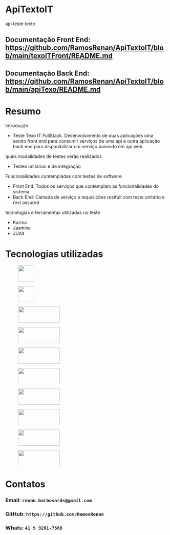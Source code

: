 # ApiTextoIT
api teste texto

## Documentação Front End: https://github.com/RamosRenan/ApiTextoIT/blob/main/texoITFront/README.md
## Documentação Back End: https://github.com/RamosRenan/ApiTextoIT/blob/main/apiTexo/README.md


# Resumo

Introdução
- Teste Texo IT FullStack. Desenvolvimento de duas aplicações uma sendo front end para consumir
serviços de uma api e outra aplicação back end para disponibilizar um serviço baseado em api web. 

quais modalidades de testes serão realizados
- Testes unitários e de integração

Funcionalidades contempladas com testes de software 
- Front End: Todos os serviços que contemplam as funcionalidades do sistema
- Back End: Camada de serviço e requisições restfull com teste unitário e rest assured 

tecnologias e ferramentas utilizadas no teste
- Karma
- Jasmine
- JUnit

# Tecnologias utilizadas
<figure>
    <img src="https://github.com/RamosRenan/ApiTextoIT/assets/33878976/8aee0774-d2c1-49bd-9242-77f0effca419"
         alt="" width="50" height="50">
</figure>

<figure>
    <img src="https://github.com/RamosRenan/ApiTextoIT/assets/33878976/0ca0de2a-4e07-4f37-8df9-2dc0e1ddceb8"
         alt="" width="50" height="50">
</figure>

<figure>
    <img src="https://github.com/RamosRenan/ApiTextoIT/assets/33878976/d4265957-654f-4974-99d0-b56947c93685"
         alt="" width="130" height="50">
</figure>

<figure>
    <img src="https://github.com/RamosRenan/ApiTextoIT/assets/33878976/c60f3e9b-4c18-4d56-a079-59f2b3901ba8"
         alt="" width="130" height="50">
</figure>

<figure>
    <img src="https://github.com/RamosRenan/ApiTextoIT/assets/33878976/843c1a43-6447-4d6f-b807-202eada549d0"
         alt="" width="130" height="50">
</figure>

<figure>
    <img src="https://github.com/RamosRenan/ApiTextoIT/assets/33878976/5dd30116-c004-4ca2-add7-b443be1dad62"
         alt="" width="130" height="50">
</figure>

<figure>
    <img src="https://github.com/RamosRenan/ApiTextoIT/assets/33878976/4e7e41f8-5cff-4e03-8f79-9929053ead0d"
         alt="" width="130" height="50">
</figure>

<figure>
    <img src="https://github.com/RamosRenan/ApiTextoIT/assets/33878976/fba04284-ae7d-4399-ac23-9d4e64ddc567"
         alt="" width="130" height="50">
</figure>

<figure>
    <img src="https://github.com/RamosRenan/ApiTextoIT/assets/33878976/b18315ad-f6c0-4798-8559-b58db029b1c1"
         alt="" width="130" height="50">
</figure>

<figure>
    <img src="https://github.com/RamosRenan/ApiTextoIT/assets/33878976/f1f862b2-eaad-4bce-b735-9ddc12acff18"
         alt="" width="130" height="50">
</figure>

# Contatos
### Email:  `renan.barbosards@gmail.com`
### GitHub: `https://github.com/RamosRenan`
### Whats:  `41 9 9261-7568`

